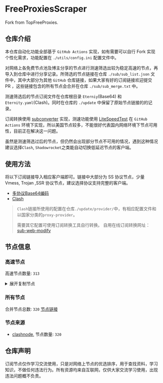 # FreeProxiesScraper

Fork from TopFreeProxies.

## 仓库介绍
本仓库自动化功能全部基于 `GitHub Actions` 实现，如有需要可以自行 Fork 实现个性化需求，功能配置在 `./utils/config.ini` 配置文件中。

对网络上各免费节点池及博主分享的节点进行测速筛选出较为稳定高速的节点，再导入到仓库中进行分享记录。所筛选的节点链接在仓库 `./sub/sub_list.json` 文件中，其中大部分为其他 `GitHub` 仓库链接，如果大家有好的订阅链接欢迎提交 PR ，这些链接包含的所有节点会合并在仓库 `./sub/sub_merge.txt` 中。

测速筛选后的节点订阅文件在仓库根目录 `Eterniy`(Base64) 和 `Eternity.yaml`(Clash)。同时在仓库的 `./update` 中保留了原始节点链接的的记录。

订阅转换使用 [subconverter](https://github.com/tindy2013/subconverter) 实现，测速功能使用 [LiteSpeedTest](https://github.com/xxf098/LiteSpeedTest) 在 `GitHub Actions` 环境下实现，所以美国节点较多，不能很好代表国内网络环境下节点可用性，目前正在解决这一问题。

虽然是测速筛选过后的节点，但仍然会出现部分节点不可用的情况，遇到这种情况建议选择`Clash`, `Shadowrocket`之类能自动切换低延迟节点的客户端。

## 使用方法
将以下订阅链接导入相应客户端即可。链接中大部分为 SS 协议节点，少量 Vmess, Trojan ,SSR 协议节点，建议选择协议支持完整的客户端。

- [多协议Base64编码](https://raw.githubusercontent.com/caijh/FreeProxiesScraper/master/Eternity)
- [Clash](https://raw.githubusercontent.com/caijh/FreeProxiesScraper/master/Eternity.yaml)

>`Clash`链接所使用的配置在仓库`./update/provider/`中，有相应配置文件和以国家分类的`proxy-provider`。
>
>需要其它配置可使用订阅转换工具自行转换。
>自用在线订阅转换网址：[sub-web-modify](https://sub.v1.mk/)

## 节点信息
### 高速节点
高速节点数量: `313`
<details>
  <summary>展开复制节点</summary>

    trojan://a79e089e-882e-3603-af3d-dacaa45ae7be@103.219.195.237:443?allowInsecure=1&sni=edge.steam-dns.top.comcast.net#04-0479-HK
    trojan://a79e089e-882e-3603-af3d-dacaa45ae7be@178.239.125.119:443?allowInsecure=1&sni=akamai.cdn.steampipe.steamcontent.com#04-0480-JP
    trojan://a79e089e-882e-3603-af3d-dacaa45ae7be@43.160.193.245:443?allowInsecure=1&sni=origin-a.akamaihd.net#04-0481-SG
    trojan://a79e089e-882e-3603-af3d-dacaa45ae7be@vd0ee3cg.cs53rvhb.aliyunglsb.com:443?allowInsecure=1&sni=edge.steam-dns.top.comcast.net#04-0482-SG
    trojan://ea39fa94f1ee00999337ea1fd3318e69@203.198.122.55:443?allowInsecure=1&sni=fastly.cdn.steampipe.steamcontent.com#04-0483-US
    trojan://19de81a2-e8f7-3780-ad08-d5b43962dc30@103.219.195.237:443?allowInsecure=1&sni=www.microsoft365.com#04-0484-HK
    trojan://19de81a2-e8f7-3780-ad08-d5b43962dc30@178.239.125.119:443?allowInsecure=1&sni=steampipe-kr.akamaized.net#04-0485-JP
    trojan://19de81a2-e8f7-3780-ad08-d5b43962dc30@43.160.193.245:443?allowInsecure=1&sni=steampipe.akamaized.net#04-0486-SG
    trojan://19de81a2-e8f7-3780-ad08-d5b43962dc30@vd0ee3cg.cs53rvhb.aliyunglsb.com:443?allowInsecure=1&sni=www.microsoft365.com#04-0487-SG
    trojan://19de81a2-e8f7-3780-ad08-d5b43962dc30@178.208.190.99:443?allowInsecure=1&sni=cloudsync-prod.s3.amazonaws.com#04-0488-US
    trojan://a3e18f02-00c4-3b94-8685-af72e7b74fa4@103.219.195.237:443?allowInsecure=1&sni=akamai.cdn.steampipe.steamcontent.com#04-0489-HK
    trojan://a3e18f02-00c4-3b94-8685-af72e7b74fa4@178.239.125.119:443?allowInsecure=1&sni=upos-hz-mirrorakam.akamaized.net#04-0490-JP
    trojan://a3e18f02-00c4-3b94-8685-af72e7b74fa4@43.160.193.245:443?allowInsecure=1&sni=edge.steam-dns.top.comcast.net#04-0491-SG
    trojan://a3e18f02-00c4-3b94-8685-af72e7b74fa4@vd0ee3cg.cs53rvhb.aliyunglsb.com:443?allowInsecure=1&sni=akamai.cdn.steampipe.steamcontent.com#04-0492-SG
    trojan://a3e18f02-00c4-3b94-8685-af72e7b74fa4@178.208.190.99:443?allowInsecure=1&sni=steampipe.akamaized.net#04-0493-US
    trojan://9b485a9f-f1ee-3031-a7a4-514a0599b524@103.219.195.237:443?allowInsecure=1&sni=steampipe-kr.akamaized.net#04-0494-HK
    trojan://9b485a9f-f1ee-3031-a7a4-514a0599b524@178.239.125.119:443?allowInsecure=1&sni=origin-a.akamaihd.net#04-0495-JP
    trojan://9b485a9f-f1ee-3031-a7a4-514a0599b524@43.160.193.245:443?allowInsecure=1&sni=www.microsoft365.com#04-0496-SG
    trojan://9b485a9f-f1ee-3031-a7a4-514a0599b524@vd0ee3cg.cs53rvhb.aliyunglsb.com:443?allowInsecure=1&sni=steampipe-kr.akamaized.net#04-0497-SG
    trojan://9b485a9f-f1ee-3031-a7a4-514a0599b524@178.208.190.99:443?allowInsecure=1&sni=fastly.cdn.steampipe.steamcontent.com#04-0498-US
    trojan://4fa628c6-6249-35a5-9bf4-9982eca30185@103.219.195.237:443?allowInsecure=1&sni=fastly.cdn.steampipe.steamcontent.com#04-0499-HK
    trojan://4fa628c6-6249-35a5-9bf4-9982eca30185@178.239.125.119:443?allowInsecure=1&sni=steampipe.akamaized.net#04-0500-JP
    trojan://4fa628c6-6249-35a5-9bf4-9982eca30185@43.160.193.245:443?allowInsecure=1&sni=steamcdn-a.akamaihd.net#04-0501-SG
    trojan://4fa628c6-6249-35a5-9bf4-9982eca30185@vd0ee3cg.cs53rvhb.aliyunglsb.com:443?allowInsecure=1&sni=fastly.cdn.steampipe.steamcontent.com#04-0502-SG
    trojan://4fa628c6-6249-35a5-9bf4-9982eca30185@178.208.190.99:443?allowInsecure=1&sni=upos-hz-mirrorakam.akamaized.net#04-0503-US
    trojan://da1bd14f-1afc-3a0d-9630-faa08a39f26d@103.219.195.237:443?allowInsecure=1&sni=origin-a.akamaihd.net#04-0504-HK
    trojan://da1bd14f-1afc-3a0d-9630-faa08a39f26d@178.239.125.119:443?allowInsecure=1&sni=edge.steam-dns.top.comcast.net#04-0505-JP
    trojan://da1bd14f-1afc-3a0d-9630-faa08a39f26d@43.160.193.245:443?allowInsecure=1&sni=steampipe-kr.akamaized.net#04-0506-SG
    trojan://da1bd14f-1afc-3a0d-9630-faa08a39f26d@vd0ee3cg.cs53rvhb.aliyunglsb.com:443?allowInsecure=1&sni=origin-a.akamaihd.net#04-0507-SG
    trojan://da1bd14f-1afc-3a0d-9630-faa08a39f26d@178.208.190.99:443?allowInsecure=1&sni=steamcdn-a.akamaihd.net#04-0508-US
    trojan://afec2398-003f-32b5-ac36-aa36cefe645b@103.219.195.237:443?allowInsecure=1&sni=fastly.cdn.steampipe.steamcontent.com#04-0509-HK
    trojan://afec2398-003f-32b5-ac36-aa36cefe645b@178.239.125.119:443?allowInsecure=1&sni=steamcdn-a.akamaihd.net#04-0510-JP
    trojan://afec2398-003f-32b5-ac36-aa36cefe645b@vd0ee3cg.cs53rvhb.aliyunglsb.com:443?allowInsecure=1&sni=fastly.cdn.steampipe.steamcontent.com#04-0511-SG
    trojan://afec2398-003f-32b5-ac36-aa36cefe645b@178.208.190.99:443?allowInsecure=1&sni=edge.steam-dns.top.comcast.net#04-0512-US
    trojan://b21ab207-e7df-3ba3-9614-df03b02a08d7@103.219.195.237:443?allowInsecure=1&sni=upos-hz-mirrorakam.akamaized.net#04-0513-HK
    trojan://b21ab207-e7df-3ba3-9614-df03b02a08d7@178.239.125.119:443?allowInsecure=1&sni=steampipe-partner.akamaized.net#04-0514-JP
    trojan://b21ab207-e7df-3ba3-9614-df03b02a08d7@vd0ee3cg.cs53rvhb.aliyunglsb.com:443?allowInsecure=1&sni=upos-hz-mirrorakam.akamaized.net#04-0515-SG
    trojan://b21ab207-e7df-3ba3-9614-df03b02a08d7@178.208.190.99:443?allowInsecure=1&sni=www.microsoft365.com#04-0516-US
    trojan://694d40c5-bdad-3a6e-a857-d25316a08307@103.219.195.237:443?allowInsecure=1&sni=steamcdn-a.akamaihd.net#04-0517-HK
    trojan://694d40c5-bdad-3a6e-a857-d25316a08307@178.239.125.119:443?allowInsecure=1&sni=fastly.cdn.steampipe.steamcontent.com#04-0518-JP
    trojan://694d40c5-bdad-3a6e-a857-d25316a08307@vd0ee3cg.cs53rvhb.aliyunglsb.com:443?allowInsecure=1&sni=steamcdn-a.akamaihd.net#04-0519-SG
    trojan://694d40c5-bdad-3a6e-a857-d25316a08307@178.208.190.99:443?allowInsecure=1&sni=akamai.cdn.steampipe.steamcontent.com#04-0520-US
    trojan://dda39440-611e-367a-8b5c-60b110881c48@103.219.195.237:443?allowInsecure=1&sni=steampipe-partner.akamaized.net#04-0521-HK
    trojan://dda39440-611e-367a-8b5c-60b110881c48@178.239.125.119:443?allowInsecure=1&sni=cloudsync-prod.s3.amazonaws.com#04-0522-JP
    trojan://dda39440-611e-367a-8b5c-60b110881c48@vd0ee3cg.cs53rvhb.aliyunglsb.com:443?allowInsecure=1&sni=steampipe-partner.akamaized.net#04-0523-SG
    trojan://dda39440-611e-367a-8b5c-60b110881c48@178.208.190.99:443?allowInsecure=1&sni=steampipe-kr.akamaized.net#04-0524-US
    trojan://04a70eb2-857b-3c61-9d36-a6284846dde9@103.219.195.237:443?allowInsecure=1&sni=upos-hz-mirrorakam.akamaized.net#04-0525-HK
    trojan://04a70eb2-857b-3c61-9d36-a6284846dde9@178.239.125.119:443?allowInsecure=1&sni=steampipe-partner.akamaized.net#04-0526-JP
    trojan://04a70eb2-857b-3c61-9d36-a6284846dde9@vd0ee3cg.cs53rvhb.aliyunglsb.com:443?allowInsecure=1&sni=upos-hz-mirrorakam.akamaized.net#04-0527-SG
    trojan://04a70eb2-857b-3c61-9d36-a6284846dde9@178.208.190.99:443?allowInsecure=1&sni=www.microsoft365.com#04-0528-US
    trojan://BxceQaOe@36.150.215.138:4451?allowInsecure=1#06-0012-CN
    trojan://9a079e36-f7c1-4966-9b58-42395e695039@n002.xunxunmimisbs.sbs:49100?allowInsecure=1&sni=db01.xxxxyyyysbs.sbs#06-0029-CN
    trojan://9e2ec57a-1de1-43c9-8aae-e8dd522e3f6f@n002.xunxunmimisbs.sbs:28100?allowInsecure=1&sni=db01.xxxxyyyysbs.sbs#06-0030-CN
    trojan://5fe1aad9-54c1-4ab5-a1ac-e873083f1833@n001.xunxunmimisbs.sbs:28100?allowInsecure=1&sni=db01.xxxxyyyysbs.sbs#06-0031-CN
    ss://Y2hhY2hhMjAtaWV0Zi1wb2x5MTMwNTpiNTNlNDE0NS00NDA0LTRkM2EtYTJkMC02NDFiYWFiYmI1MTI@slur.izenny.com:57577#06-0034-CN
    ss://Y2hhY2hhMjAtaWV0Zi1wb2x5MTMwNTpjYTdhN2YzZC1kYjBjLTRkNjYtYTRhMC05MjNhZmE1ZWVmZmM@02.xunyunnode.sbs:57990#06-0035-CN
    vmess://eyJ2IjoiMiIsInBzIjoiMDYtMDAzNy1DTiIsImFkZCI6InhkZC5kYXNodWFpLmN5b3UiLCJwb3J0IjoiNDUwNjUiLCJ0eXBlIjoibm9uZSIsImlkIjoiY2Q4NTBiNTYtN2JiNi00NTYzLWE3N2ItNDhjNjRhYjQxZjU0IiwiYWlkIjoiMCIsIm5ldCI6IndzIiwicGF0aCI6Ii8iLCJob3N0IjoieGRkLmRhc2h1YWkuY3lvdSIsInRscyI6IiJ9
    ss://Y2hhY2hhMjAtaWV0Zi1wb2x5MTMwNTpmOTU3ZWU5OC04MWQ4LTQ5ZTEtYTk0MS1iYjAzNjlkYWUyNGU@xc.xunyunnode.sbs:19707#06-0038-CN
    vmess://eyJ2IjoiMiIsInBzIjoiMDYtMDAzOS1DTiIsImFkZCI6ImhhYS5kYXNodWFpLmN5b3UiLCJwb3J0IjoiNDUwNjQiLCJ0eXBlIjoibm9uZSIsImlkIjoiNTMzM2VkMTItMThjYy00YzgwLTg3NjEtYmI5YzRhNTViN2JhIiwiYWlkIjoiMCIsIm5ldCI6IndzIiwicGF0aCI6Ii8iLCJob3N0IjoiaGFhLmRhc2h1YWkuY3lvdSIsInRscyI6IiJ9
    trojan://4f9f21c6-9813-49c2-839d-450195bb3799@n001.xunxunmimisbs.sbs:49130?allowInsecure=1&sni=tw01.xxxxyyyysbs.sbs#06-0041-CN
    vmess://eyJ2IjoiMiIsInBzIjoiMDYtMDA0Mi1DTiIsImFkZCI6InhkZC5kYXNodWFpLmN5b3UiLCJwb3J0IjoiNDUwNzciLCJ0eXBlIjoibm9uZSIsImlkIjoiNDY3NGQ5NjEtNjhlMy00MzhiLWE3ODMtMDgzMDQyMTI1MWI2IiwiYWlkIjoiMCIsIm5ldCI6IndzIiwicGF0aCI6Ii8iLCJob3N0IjoieGRkLmRhc2h1YWkuY3lvdSIsInRscyI6IiJ9
    vmess://eyJ2IjoiMiIsInBzIjoiMDYtMDA0My1DTiIsImFkZCI6InhkZC5kYXNodWFpLmN5b3UiLCJwb3J0IjoiNDUwNzciLCJ0eXBlIjoibm9uZSIsImlkIjoiYTBiMjZiZDUtMTJlYi00NTRkLTlkY2EtNWU1OGRjMDM4M2VkIiwiYWlkIjoiMCIsIm5ldCI6IndzIiwicGF0aCI6Ii8iLCJob3N0IjoieGRkLmRhc2h1YWkuY3lvdSIsInRscyI6IiJ9
    trojan://3e30632a-d80d-4a26-ac45-6251ff4b2e0d@n001.xunxunmimisbs.sbs:19030?allowInsecure=1&sni=tw01.xxxxyyyysbs.sbs#06-0044-CN
    trojan://6abac35b-5d9e-4730-a5b9-079ce5ec6d12@n001.xunxunmimisbs.sbs:49130?allowInsecure=1&sni=tw01.xxxxyyyysbs.sbs#06-0045-CN
    vmess://eyJ2IjoiMiIsInBzIjoiMDYtMDA0Ni1DTiIsImFkZCI6ImhhYS5kYXNodWFpLmN5b3UiLCJwb3J0IjoiNDUwNzgiLCJ0eXBlIjoibm9uZSIsImlkIjoiZmM0Y2JkODItNjZjOC00NGVlLThiNDYtNWZiZDgxMzI1NTJlIiwiYWlkIjoiMCIsIm5ldCI6IndzIiwicGF0aCI6Ii8iLCJob3N0IjoiaGFhLmRhc2h1YWkuY3lvdSIsInRscyI6IiJ9
    trojan://9a079e36-f7c1-4966-9b58-42395e695039@n002.xunxunmimisbs.sbs:49130?allowInsecure=1&sni=tw01.xxxxyyyysbs.sbs#06-0047-CN
    trojan://3e30632a-d80d-4a26-ac45-6251ff4b2e0d@n002.xunxunmimisbs.sbs:19030?allowInsecure=1&sni=tw01.xxxxyyyysbs.sbs#06-0048-CN
    trojan://4f9f21c6-9813-49c2-839d-450195bb3799@n002.xunxunmimisbs.sbs:46100?allowInsecure=1&sni=de01.xxxxyyyysbs.sbs#06-0051-CN
    trojan://9a079e36-f7c1-4966-9b58-42395e695039@n002.xunxunmimisbs.sbs:46100?allowInsecure=1&sni=de01.xxxxyyyysbs.sbs#06-0052-CN
    trojan://9e2ec57a-1de1-43c9-8aae-e8dd522e3f6f@n002.xunxunmimisbs.sbs:25100?allowInsecure=1&sni=de01.xxxxyyyysbs.sbs#06-0053-CN
    trojan://9e2ec57a-1de1-43c9-8aae-e8dd522e3f6f@n002.xunxunmimisbs.sbs:26100?allowInsecure=1&sni=fr01.xxxxyyyysbs.sbs#06-0056-CN
    vmess://eyJ2IjoiMiIsInBzIjoiMDYtMDA1Ny1DTiIsImFkZCI6InhkZC5kYXNodWFpLmN5b3UiLCJwb3J0IjoiNDUwNzEiLCJ0eXBlIjoibm9uZSIsImlkIjoiNTMzM2VkMTItMThjYy00YzgwLTg3NjEtYmI5YzRhNTViN2JhIiwiYWlkIjoiMCIsIm5ldCI6IndzIiwicGF0aCI6Ii8iLCJob3N0IjoieGRkLmRhc2h1YWkuY3lvdSIsInRscyI6IiJ9
    trojan://9a079e36-f7c1-4966-9b58-42395e695039@n001.xunxunmimisbs.sbs:48100?allowInsecure=1&sni=fr01.xxxxyyyysbs.sbs#06-0058-CN
    trojan://87b974c2-0467-49bf-99e6-612cc9bb909a@n002.xunxunmimisbs.sbs:19000?allowInsecure=1&sni=in01.xxxxyyyysbs.sbs#06-0059-CN
    vmess://eyJ2IjoiMiIsInBzIjoiMDYtMDA2MC1DTiIsImFkZCI6ImhhYS5kYXNodWFpLmN5b3UiLCJwb3J0IjoiNDUwNzIiLCJ0eXBlIjoibm9uZSIsImlkIjoiNTMzM2VkMTItMThjYy00YzgwLTg3NjEtYmI5YzRhNTViN2JhIiwiYWlkIjoiMCIsIm5ldCI6IndzIiwicGF0aCI6Ii8iLCJob3N0IjoiaGFhLmRhc2h1YWkuY3lvdSIsInRscyI6IiJ9
    ss://Y2hhY2hhMjAtaWV0Zi1wb2x5MTMwNTpmOTU3ZWU5OC04MWQ4LTQ5ZTEtYTk0MS1iYjAzNjlkYWUyNGU@wa.xunyunnode.sbs:25174#06-0061-CN
    ss://Y2hhY2hhMjAtaWV0Zi1wb2x5MTMwNTo1Y2YxN2FlMS0xMDdlLTRmMTUtYjdlZi05YzJlNWI0NzJlODY@wa.xunyunnode.sbs:25174#06-0062-CN
    trojan://5fe1aad9-54c1-4ab5-a1ac-e873083f1833@n001.xunxunmimisbs.sbs:23100?allowInsecure=1&sni=uk01.xxxxyyyysbs.sbs#06-0063-CN
    ss://Y2hhY2hhMjAtaWV0Zi1wb2x5MTMwNTo1MDlmZjk2Mi1mMWQxLTQ4ZGYtYTg2OC0xYzg1NWIzMzcwYzU@wa.xunyunnode.sbs:25174#06-0064-CN
    trojan://d88a578e-38d2-495a-9199-8e9769ceeea9@n002.xunxunmimisbs.sbs:23100?allowInsecure=1&sni=uk01.xxxxyyyysbs.sbs#06-0065-CN
    ss://Y2hhY2hhMjAtaWV0Zi1wb2x5MTMwNTo1Y2YxN2FlMS0xMDdlLTRmMTUtYjdlZi05YzJlNWI0NzJlODY@xc.xunyunnode.sbs:43421#06-0066-CN
    trojan://9a079e36-f7c1-4966-9b58-42395e695039@n002.xunxunmimisbs.sbs:44100?allowInsecure=1&sni=uk01.xxxxyyyysbs.sbs#06-0067-CN
    ss://Y2hhY2hhMjAtaWV0Zi1wb2x5MTMwNTo1MDlmZjk2Mi1mMWQxLTQ4ZGYtYTg2OC0xYzg1NWIzMzcwYzU@01.xunyunnode.sbs:17587#06-0068-CN
    ss://Y2hhY2hhMjAtaWV0Zi1wb2x5MTMwNTo5YzI5ZjJlZS1iOWMwLTRiNmMtOGJjMC1mMzg2MGJkNDg3ZjU@01.xunyunnode.sbs:17587#06-0069-CN
    ss://Y2hhY2hhMjAtaWV0Zi1wb2x5MTMwNTpjYTdhN2YzZC1kYjBjLTRkNjYtYTRhMC05MjNhZmE1ZWVmZmM@02.xunyunnode.sbs:45473#06-0070-CN
    ss://Y2hhY2hhMjAtaWV0Zi1wb2x5MTMwNTo5MmUzMzk4Yy00ZjVkLTRlMjEtODQwMC03NjJkNTY1NTRkNDc@wa.xunyunnode.sbs:35301#06-0071-CN
    ss://Y2hhY2hhMjAtaWV0Zi1wb2x5MTMwNTo1Y2YxN2FlMS0xMDdlLTRmMTUtYjdlZi05YzJlNWI0NzJlODY@xc.xunyunnode.sbs:26200#06-0072-CN
    ss://Y2hhY2hhMjAtaWV0Zi1wb2x5MTMwNTo5YzI5ZjJlZS1iOWMwLTRiNmMtOGJjMC1mMzg2MGJkNDg3ZjU@xc.xunyunnode.sbs:26200#06-0073-CN
    ss://Y2hhY2hhMjAtaWV0Zi1wb2x5MTMwNTpjYTdhN2YzZC1kYjBjLTRkNjYtYTRhMC05MjNhZmE1ZWVmZmM@wa.xunyunnode.sbs:35301#06-0074-CN
    ss://Y2hhY2hhMjAtaWV0Zi1wb2x5MTMwNTo5YzI5ZjJlZS1iOWMwLTRiNmMtOGJjMC1mMzg2MGJkNDg3ZjU@01.xunyunnode.sbs:13058#06-0075-CN
    trojan://6abac35b-5d9e-4730-a5b9-079ce5ec6d12@n001.xunxunmimisbs.sbs:21100?allowInsecure=1&sni=hk01.xxxxyyyysbs.sbs#06-0077-CN
    ss://Y2hhY2hhMjAtaWV0Zi1wb2x5MTMwNTpiNTNlNDE0NS00NDA0LTRkM2EtYTJkMC02NDFiYWFiYmI1MTI@slur.izenny.com:55407#06-0078-CN
    trojan://5fe1aad9-54c1-4ab5-a1ac-e873083f1833@n002.xunxunmimisbs.sbs:21200?allowInsecure=1&sni=hk01.xxxxyyyysbs.sbs#06-0079-CN
    trojan://5adb46e4-913b-47a4-b918-d86925675ed5@cdnfire.xiaomispeed.com:21104?allowInsecure=1&sni=cdnfire.xiaomispeed.com#06-0080-TW
    trojan://5adb46e4-913b-47a4-b918-d86925675ed5@cdnfire.xiaomispeed.com:21101?allowInsecure=1&sni=cdnfire.xiaomispeed.com#06-0081-TW
    trojan://5adb46e4-913b-47a4-b918-d86925675ed5@cdnfire.xiaomispeed.com:21103?allowInsecure=1&sni=cdnfire.xiaomispeed.com#06-0082-TW
    trojan://9a079e36-f7c1-4966-9b58-42395e695039@n001.xunxunmimisbs.sbs:21101?allowInsecure=1&sni=hk02.xxxxyyyysbs.sbs#06-0085-CN
    trojan://5fe1aad9-54c1-4ab5-a1ac-e873083f1833@n001.xunxunmimisbs.sbs:21201?allowInsecure=1&sni=hk02.xxxxyyyysbs.sbs#06-0087-CN
    ss://Y2hhY2hhMjAtaWV0Zi1wb2x5MTMwNTozZWY4M2ViYy0zN2UzLTRmMDQtYjJjNy04NDdkZjVmMmRiYzY@slur.izenny.com:30348#06-0089-CN
    trojan://9e2ec57a-1de1-43c9-8aae-e8dd522e3f6f@n001.xunxunmimisbs.sbs:27100?allowInsecure=1&sni=in01.xxxxyyyysbs.sbs#06-0090-CN
    vmess://eyJ2IjoiMiIsInBzIjoiMDYtMDA5MS1DTiIsImFkZCI6InY1LmhlZHVpYW4ubGluayIsInBvcnQiOiIzMDgwNSIsInR5cGUiOiJub25lIiwiaWQiOiJjYmIzZjg3Ny1kMWZiLTM0NGMtODdhOS1kMTUzYmZmZDU0ODQiLCJhaWQiOiIyIiwibmV0Ijoid3MiLCJwYXRoIjoiL29vb28iLCJob3N0IjoidjUuaGVkdWlhbi5saW5rIiwidGxzIjoiIn0=
    ss://Y2hhY2hhMjAtaWV0Zi1wb2x5MTMwNTo5MmUzMzk4Yy00ZjVkLTRlMjEtODQwMC03NjJkNTY1NTRkNDc@01.xunyunnode.sbs:38763#06-0092-CN
    trojan://3e30632a-d80d-4a26-ac45-6251ff4b2e0d@n001.xunxunmimisbs.sbs:41001?allowInsecure=1&sni=jp02.xxxxyyyysbs.sbs#06-0093-CN
    ss://Y2hhY2hhMjAtaWV0Zi1wb2x5MTMwNTo1MDlmZjk2Mi1mMWQxLTQ4ZGYtYTg2OC0xYzg1NWIzMzcwYzU@wa.xunyunnode.sbs:25856#06-0094-CN
    trojan://3e30632a-d80d-4a26-ac45-6251ff4b2e0d@n002.xunxunmimisbs.sbs:41001?allowInsecure=1&sni=jp02.xxxxyyyysbs.sbs#06-0095-CN
    vmess://eyJ2IjoiMiIsInBzIjoiMDYtMDA5Ni1DTiIsImFkZCI6InhkZC5kYXNodWFpLmN5b3UiLCJwb3J0IjoiNDUwNTciLCJ0eXBlIjoibm9uZSIsImlkIjoiNDY3NGQ5NjEtNjhlMy00MzhiLWE3ODMtMDgzMDQyMTI1MWI2IiwiYWlkIjoiMCIsIm5ldCI6IndzIiwicGF0aCI6Ii8iLCJob3N0IjoieGRkLmRhc2h1YWkuY3lvdSIsInRscyI6IiJ9
    trojan://fc67295f-617e-4271-a3b3-a2842f814489@n002.xunxunmimisbs.sbs:42100?allowInsecure=1&sni=jp01.xxxxyyyysbs.sbs#06-0097-CN
    ss://Y2hhY2hhMjAtaWV0Zi1wb2x5MTMwNTpjYTdhN2YzZC1kYjBjLTRkNjYtYTRhMC05MjNhZmE1ZWVmZmM@wa.xunyunnode.sbs:25856#06-0099-CN
    trojan://6abac35b-5d9e-4730-a5b9-079ce5ec6d12@n002.xunxunmimisbs.sbs:42100?allowInsecure=1&sni=jp01.xxxxyyyysbs.sbs#06-0100-CN
    trojan://9a079e36-f7c1-4966-9b58-42395e695039@n001.xunxunmimisbs.sbs:42101?allowInsecure=1&sni=jp02.xxxxyyyysbs.sbs#06-0101-CN
    trojan://d88a578e-38d2-495a-9199-8e9769ceeea9@n002.xunxunmimisbs.sbs:41300?allowInsecure=1&sni=jp01.xxxxyyyysbs.sbs#06-0102-CN
    trojan://6abac35b-5d9e-4730-a5b9-079ce5ec6d12@n001.xunxunmimisbs.sbs:42100?allowInsecure=1&sni=jp01.xxxxyyyysbs.sbs#06-0103-CN
    vmess://eyJ2IjoiMiIsInBzIjoiMDYtMDEwNS1DTiIsImFkZCI6InhkZC5kYXNodWFpLmN5b3UiLCJwb3J0IjoiNDUwNTciLCJ0eXBlIjoibm9uZSIsImlkIjoiNTMzM2VkMTItMThjYy00YzgwLTg3NjEtYmI5YzRhNTViN2JhIiwiYWlkIjoiMCIsIm5ldCI6IndzIiwicGF0aCI6Ii8iLCJob3N0IjoieGRkLmRhc2h1YWkuY3lvdSIsInRscyI6IiJ9
    ss://Y2hhY2hhMjAtaWV0Zi1wb2x5MTMwNTo1MDlmZjk2Mi1mMWQxLTQ4ZGYtYTg2OC0xYzg1NWIzMzcwYzU@xc.xunyunnode.sbs:26329#06-0106-CN
    trojan://4f9f21c6-9813-49c2-839d-450195bb3799@n002.xunxunmimisbs.sbs:42100?allowInsecure=1&sni=jp01.xxxxyyyysbs.sbs#06-0107-CN
    trojan://6abac35b-5d9e-4730-a5b9-079ce5ec6d12@n001.xunxunmimisbs.sbs:43100?allowInsecure=1&sni=kr01.xxxxyyyysbs.sbs#06-0108-CN
    ss://YWVzLTI1Ni1jZmI6cXdlclJFV1ElMjU0MCUyNTQw@p141.panda001.net:4652#06-0111-KR
    trojan://87b974c2-0467-49bf-99e6-612cc9bb909a@n001.xunxunmimisbs.sbs:14000?allowInsecure=1&sni=kr01.xxxxyyyysbs.sbs#06-0112-CN
    trojan://3e30632a-d80d-4a26-ac45-6251ff4b2e0d@n001.xunxunmimisbs.sbs:14000?allowInsecure=1&sni=kr01.xxxxyyyysbs.sbs#06-0113-CN
    vmess://eyJ2IjoiMiIsInBzIjoiMDYtMDExNS1DTiIsImFkZCI6InhkZC5kYXNodWFpLmN5b3UiLCJwb3J0IjoiNDUwNzUiLCJ0eXBlIjoibm9uZSIsImlkIjoiZmM0Y2JkODItNjZjOC00NGVlLThiNDYtNWZiZDgxMzI1NTJlIiwiYWlkIjoiMCIsIm5ldCI6IndzIiwicGF0aCI6Ii8iLCJob3N0IjoieGRkLmRhc2h1YWkuY3lvdSIsInRscyI6IiJ9
    trojan://9e2ec57a-1de1-43c9-8aae-e8dd522e3f6f@n001.xunxunmimisbs.sbs:22100?allowInsecure=1&sni=kr01.xxxxyyyysbs.sbs#06-0116-CN
    trojan://5fe1aad9-54c1-4ab5-a1ac-e873083f1833@n002.xunxunmimisbs.sbs:22100?allowInsecure=1&sni=kr01.xxxxyyyysbs.sbs#06-0120-CN
    ss://Y2hhY2hhMjAtaWV0Zi1wb2x5MTMwNTpBUmd2R1p5d0ElMjUyQmdhY2dHVjI2QnZtdTA1JTI1MkJ3Wm1SVy9qJTI1MkJBZFUlMjUyQlo4QnQ0NCUyNTNE@188.214.157.30:990#06-0121-MA
    ss://YWVzLTI1Ni1jZmI6ZjhmN2FDemNQS2JzRjhwMw@185.153.197.5:989#06-0122-MD
    vmess://eyJ2IjoiMiIsInBzIjoiMDYtMDEyMy1DTiIsImFkZCI6InYzMC5oZWR1aWFuLmxpbmsiLCJwb3J0IjoiMzA4MzAiLCJ0eXBlIjoibm9uZSIsImlkIjoiY2JiM2Y4NzctZDFmYi0zNDRjLTg3YTktZDE1M2JmZmQ1NDg0IiwiYWlkIjoiMiIsIm5ldCI6IndzIiwicGF0aCI6Ii9vb29vIiwiaG9zdCI6InYzMC5oZWR1aWFuLmxpbmsiLCJ0bHMiOiIifQ==
    trojan://cdd06fab-b949-4587-99a9-7a676c207509@n001.xunxunmimisbs.sbs:31000?allowInsecure=1&sni=sg01.xxxxyyyysbs.sbs#06-0126-CN
    ss://Y2hhY2hhMjAtaWV0Zi1wb2x5MTMwNTpjYTdhN2YzZC1kYjBjLTRkNjYtYTRhMC05MjNhZmE1ZWVmZmM@xc.xunyunnode.sbs:18416#06-0127-CN
    ss://Y2hhY2hhMjAtaWV0Zi1wb2x5MTMwNTo5MmUzMzk4Yy00ZjVkLTRlMjEtODQwMC03NjJkNTY1NTRkNDc@02.xunyunnode.sbs:10463#06-0128-CN
    ss://Y2hhY2hhMjAtaWV0Zi1wb2x5MTMwNTo5MmUzMzk4Yy00ZjVkLTRlMjEtODQwMC03NjJkNTY1NTRkNDc@xc.xunyunnode.sbs:18416#06-0129-CN
    trojan://1b26d982-fd68-44f4-bf6d-22fe17a9249a@sg007.421421.xyz:20230?allowInsecure=1&sni=www.alibaba.com&ws=1&wspath=None#06-0130-SG
    trojan://6abac35b-5d9e-4730-a5b9-079ce5ec6d12@n001.xunxunmimisbs.sbs:31100?allowInsecure=1&sni=sg01.xxxxyyyysbs.sbs#06-0131-CN
    trojan://d88a578e-38d2-495a-9199-8e9769ceeea9@n002.xunxunmimisbs.sbs:31201?allowInsecure=1&sni=sg02.xxxxyyyysbs.sbs#06-0133-CN
    trojan://9e2ec57a-1de1-43c9-8aae-e8dd522e3f6f@n002.xunxunmimisbs.sbs:31200?allowInsecure=1&sni=sg01.xxxxyyyysbs.sbs#06-0134-CN
    trojan://9e2ec57a-1de1-43c9-8aae-e8dd522e3f6f@n002.xunxunmimisbs.sbs:31201?allowInsecure=1&sni=sg02.xxxxyyyysbs.sbs#06-0135-CN
    trojan://BxceQaOe@36.156.102.115:2088?allowInsecure=1#06-0136-CN
    vmess://eyJ2IjoiMiIsInBzIjoiMDYtMDEzNy1DTiIsImFkZCI6ImhhYS5kYXNodWFpLmN5b3UiLCJwb3J0IjoiNDUwNTQiLCJ0eXBlIjoibm9uZSIsImlkIjoiZmM0Y2JkODItNjZjOC00NGVlLThiNDYtNWZiZDgxMzI1NTJlIiwiYWlkIjoiMCIsIm5ldCI6IndzIiwicGF0aCI6Ii8iLCJob3N0IjoiaGFhLmRhc2h1YWkuY3lvdSIsInRscyI6IiJ9
    ss://Y2hhY2hhMjAtaWV0Zi1wb2x5MTMwNTpmOTU3ZWU5OC04MWQ4LTQ5ZTEtYTk0MS1iYjAzNjlkYWUyNGU@02.xunyunnode.sbs:10463#06-0138-CN
    ss://Y2hhY2hhMjAtaWV0Zi1wb2x5MTMwNTo1MDlmZjk2Mi1mMWQxLTQ4ZGYtYTg2OC0xYzg1NWIzMzcwYzU@xc.xunyunnode.sbs:18416#06-0139-CN
    trojan://4f9f21c6-9813-49c2-839d-450195bb3799@n001.xunxunmimisbs.sbs:49120?allowInsecure=1&sni=tai01.xxxxyyyysbs.sbs#06-0140-CN
    trojan://4f9f21c6-9813-49c2-839d-450195bb3799@n002.xunxunmimisbs.sbs:49120?allowInsecure=1&sni=tai01.xxxxyyyysbs.sbs#06-0141-CN
    trojan://9e2ec57a-1de1-43c9-8aae-e8dd522e3f6f@n002.xunxunmimisbs.sbs:28300?allowInsecure=1&sni=tai01.xxxxyyyysbs.sbs#06-0142-CN
    trojan://d88a578e-38d2-495a-9199-8e9769ceeea9@n001.xunxunmimisbs.sbs:28300?allowInsecure=1&sni=tai01.xxxxyyyysbs.sbs#06-0143-CN
    trojan://0fa005cb-d8f1-4014-97ef-49712e09af10@cdnfire.xiaomispeed.com:25502?allowInsecure=1&sni=cdnfire.xiaomispeed.com#06-0150-TW
    trojan://5adb46e4-913b-47a4-b918-d86925675ed5@cdnfire.xiaomispeed.com:25501?allowInsecure=1&sni=cdnfire.xiaomispeed.com#06-0156-TW
    trojan://d88a578e-38d2-495a-9199-8e9769ceeea9@n002.xunxunmimisbs.sbs:24100?allowInsecure=1&sni=us01.xxxxyyyysbs.sbs#06-0158-CN
    trojan://9a079e36-f7c1-4966-9b58-42395e695039@n002.xunxunmimisbs.sbs:49110?allowInsecure=1&sni=vn01.xxxxyyyysbs.sbs#06-0162-CN
    ss://Y2hhY2hhMjAtaWV0Zi1wb2x5MTMwNTpjYTdhN2YzZC1kYjBjLTRkNjYtYTRhMC05MjNhZmE1ZWVmZmM@01.xunyunnode.sbs:10326#06-0163-CN
    trojan://87b974c2-0467-49bf-99e6-612cc9bb909a@n001.xunxunmimisbs.sbs:19010?allowInsecure=1&sni=vn01.xxxxyyyysbs.sbs#06-0164-CN
    trojan://fc67295f-617e-4271-a3b3-a2842f814489@n002.xunxunmimisbs.sbs:49110?allowInsecure=1&sni=vn01.xxxxyyyysbs.sbs#06-0165-CN
    trojan://cdd06fab-b949-4587-99a9-7a676c207509@n002.xunxunmimisbs.sbs:19010?allowInsecure=1&sni=vn01.xxxxyyyysbs.sbs#06-0166-CN
    trojan://87b974c2-0467-49bf-99e6-612cc9bb909a@n002.xunxunmimisbs.sbs:19010?allowInsecure=1&sni=vn01.xxxxyyyysbs.sbs#06-0167-CN
    trojan://d88a578e-38d2-495a-9199-8e9769ceeea9@n001.xunxunmimisbs.sbs:28200?allowInsecure=1&sni=vn01.xxxxyyyysbs.sbs#06-0168-CN
    ss://Y2hhY2hhMjAtaWV0Zi1wb2x5MTMwNTo5MmUzMzk4Yy00ZjVkLTRlMjEtODQwMC03NjJkNTY1NTRkNDc@01.xunyunnode.sbs:10326#06-0169-CN
    ss://Y2hhY2hhMjAtaWV0Zi1wb2x5MTMwNTo1MDlmZjk2Mi1mMWQxLTQ4ZGYtYTg2OC0xYzg1NWIzMzcwYzU@02.xunyunnode.sbs:38227#06-0170-CN
    vmess://eyJ2IjoiMiIsInBzIjoiMDctMDE3Mi1ISyIsImFkZCI6IjIxMi4xOTIuMTUuMTc2IiwicG9ydCI6IjI1MTY5IiwidHlwZSI6Im5vbmUiLCJpZCI6IjNlZTZlMjY5LWQ1ZjktNDM5NS05NWFjLTZmYmUzNGU4NjkxYyIsImFpZCI6IjAiLCJuZXQiOiJ3cyIsInBhdGgiOiIvIiwiaG9zdCI6IiIsInRscyI6IiJ9
    vmess://eyJ2IjoiMiIsInBzIjoiMDctMDE3NC1DTiIsImFkZCI6IjEzOS4xMjkuMjAuNiIsInBvcnQiOiI1MDAwMiIsInR5cGUiOiJub25lIiwiaWQiOiI0MTgwNDhhZi1hMjkzLTRiOTktOWIwYy05OGNhMzU4MGRkMjQiLCJhaWQiOiIwIiwibmV0IjoidGNwIiwicGF0aCI6Ii8iLCJob3N0IjoiIiwidGxzIjoiIn0=
    trojan://BxceQaOe@36.156.102.115:44095?allowInsecure=1#07-0175-CN
    ss://YWVzLTEyOC1nY206NTdiYzBjMDQtODE4NC00OGY1LTkwNmItODk3ZDA5NWVkNDQ1@liubu9.singdns.com:17459#07-0177-HK
    ss://Y2hhY2hhMjAtaWV0Zjphc2QxMjM0NTY@154.197.26.237:8388#07-0179-HK
    trojan://BxceQaOe@36.156.102.115:26876?allowInsecure=1#07-0180-CN
    vmess://eyJ2IjoiMiIsInBzIjoiMDctMDE4MS1DTiIsImFkZCI6InY0LmhlZHVpYW4ubGluayIsInBvcnQiOiIzMDgwNCIsInR5cGUiOiJub25lIiwiaWQiOiJjYmIzZjg3Ny1kMWZiLTM0NGMtODdhOS1kMTUzYmZmZDU0ODQiLCJhaWQiOiIyIiwibmV0Ijoid3MiLCJwYXRoIjoiL29vb28iLCJob3N0IjoidjQuaGVkdWlhbi5saW5rIiwidGxzIjoiIn0=
    ss://YWVzLTI1Ni1jZmI6ZjhmN2FDemNQS2JzRjhwMw@46.183.184.60:989#07-0182-HR
    ss://Y2hhY2hhMjAtaWV0Zi1wb2x5MTMwNTpOWm9ielU3V3h1MjRrRGNiT2VIQkVZ@143.244.137.253:2494#07-0183-IN
    vmess://eyJ2IjoiMiIsInBzIjoiMDctMDE4NC1DTiIsImFkZCI6InY4LmhlZHVpYW4ubGluayIsInBvcnQiOiIzMDgwOCIsInR5cGUiOiJub25lIiwiaWQiOiJjYmIzZjg3Ny1kMWZiLTM0NGMtODdhOS1kMTUzYmZmZDU0ODQiLCJhaWQiOiIyIiwibmV0Ijoid3MiLCJwYXRoIjoiL29vb28iLCJob3N0IjoidjguaGVkdWlhbi5saW5rIiwidGxzIjoiIn0=
    vmess://eyJ2IjoiMiIsInBzIjoiMDctMDE4NS1DTiIsImFkZCI6InYzMy5oZWR1aWFuLmxpbmsiLCJwb3J0IjoiMzA4MzMiLCJ0eXBlIjoibm9uZSIsImlkIjoiY2JiM2Y4NzctZDFmYi0zNDRjLTg3YTktZDE1M2JmZmQ1NDg0IiwiYWlkIjoiMiIsIm5ldCI6IndzIiwicGF0aCI6Ii9vb29vIiwiaG9zdCI6InYzMy5oZWR1aWFuLmxpbmsiLCJ0bHMiOiIifQ==
    vmess://eyJ2IjoiMiIsInBzIjoiMDctMDE4OC1DTiIsImFkZCI6InYzNi5oZWR1aWFuLmxpbmsiLCJwb3J0IjoiMzA4MzYiLCJ0eXBlIjoibm9uZSIsImlkIjoiY2JiM2Y4NzctZDFmYi0zNDRjLTg3YTktZDE1M2JmZmQ1NDg0IiwiYWlkIjoiMiIsIm5ldCI6IndzIiwicGF0aCI6Ii9vb29vIiwiaG9zdCI6InYzNi5oZWR1aWFuLmxpbmsiLCJ0bHMiOiIifQ==
    trojan://BxceQaOe@36.151.251.18:2145?allowInsecure=1#07-0189-CN
    vmess://eyJ2IjoiMiIsInBzIjoiMDctMDE5Mi1DTiIsImFkZCI6IjExMi4xMzIuMjE1LjM0IiwicG9ydCI6IjUwMDA3IiwidHlwZSI6Im5vbmUiLCJpZCI6IjQxODA0OGFmLWEyOTMtNGI5OS05YjBjLTk4Y2EzNTgwZGQyNCIsImFpZCI6IjAiLCJuZXQiOiJ0Y3AiLCJwYXRoIjoiLyIsImhvc3QiOiIiLCJ0bHMiOiIifQ==
    vmess://eyJ2IjoiMiIsInBzIjoiMDctMDE5My1DTiIsImFkZCI6InYyNC5oZWR1aWFuLmxpbmsiLCJwb3J0IjoiMzA4MjQiLCJ0eXBlIjoibm9uZSIsImlkIjoiY2JiM2Y4NzctZDFmYi0zNDRjLTg3YTktZDE1M2JmZmQ1NDg0IiwiYWlkIjoiMiIsIm5ldCI6IndzIiwicGF0aCI6Ii9vb29vIiwiaG9zdCI6InYyNC5oZWR1aWFuLmxpbmsiLCJ0bHMiOiIifQ==
    vmess://eyJ2IjoiMiIsInBzIjoiMDctMDE5NC1DTiIsImFkZCI6InY5LmhlZHVpYW4ubGluayIsInBvcnQiOiIzMDgwOSIsInR5cGUiOiJub25lIiwiaWQiOiJjYmIzZjg3Ny1kMWZiLTM0NGMtODdhOS1kMTUzYmZmZDU0ODQiLCJhaWQiOiIyIiwibmV0Ijoid3MiLCJwYXRoIjoiL29vb28iLCJob3N0IjoidjkuaGVkdWlhbi5saW5rIiwidGxzIjoiIn0=
    ss://YWVzLTI1Ni1jZmI6ZjhmN2FDemNQS2JzRjhwMw@91.132.94.200:989#07-0197-SI
    trojan://3c77ad6b-9c9c-4aff-beff-0a16e2cdea15@36.141.40.42:13007?allowInsecure=1&sni=cloudflare.node-ssl.cdn-alibaba.com#07-0199-CN
    trojan://BxceQaOe@36.151.251.18:811?allowInsecure=1#07-0200-CN
    vmess://eyJ2IjoiMiIsInBzIjoiMDctMDIwMS1DTiIsImFkZCI6InYzOS5oZWR1aWFuLmxpbmsiLCJwb3J0IjoiMzA4MzkiLCJ0eXBlIjoibm9uZSIsImlkIjoiY2JiM2Y4NzctZDFmYi0zNDRjLTg3YTktZDE1M2JmZmQ1NDg0IiwiYWlkIjoiMiIsIm5ldCI6IndzIiwicGF0aCI6Ii9vb29vIiwiaG9zdCI6InYzOS5oZWR1aWFuLmxpbmsiLCJ0bHMiOiIifQ==
    ss://YWVzLTI1Ni1jZmI6cXdlclJFV1ElMjU0MCUyNTQw@218.237.185.230:4652#07-0202-KR
    vmess://eyJ2IjoiMiIsInBzIjoiMDctMDIwMy1DTiIsImFkZCI6InY2LmhlZHVpYW4ubGluayIsInBvcnQiOiIzMDgwNiIsInR5cGUiOiJub25lIiwiaWQiOiJjYmIzZjg3Ny1kMWZiLTM0NGMtODdhOS1kMTUzYmZmZDU0ODQiLCJhaWQiOiIyIiwibmV0Ijoid3MiLCJwYXRoIjoiL29vb28iLCJob3N0IjoidjYuaGVkdWlhbi5saW5rIiwidGxzIjoiIn0=
    vmess://eyJ2IjoiMiIsInBzIjoiMDctMDIwNC1DTiIsImFkZCI6IjEyNC4yMzYuNDYuMTE0IiwicG9ydCI6IjQ3MDgzIiwidHlwZSI6Im5vbmUiLCJpZCI6ImZkNDkzODFmLTlmZDgtNDQwMy04Njk4LTQ4MzMxYTRkNzc1ZCIsImFpZCI6IjAiLCJuZXQiOiJ3cyIsInBhdGgiOiIvIiwiaG9zdCI6IiIsInRscyI6IiJ9
    vmess://eyJ2IjoiMiIsInBzIjoiMDctMDUyOS1GUiIsImFkZCI6IjUxLjI1NS4xNzMuMTIiLCJwb3J0IjoiNTUwIiwidHlwZSI6Im5vbmUiLCJpZCI6ImY2MDg2MTVjLTAzZmUtNDcyYy05YWVlLTk3MzkxOTQ2MDk1YiIsImFpZCI6IjAiLCJuZXQiOiJ0Y3AiLCJwYXRoIjoiLyIsImhvc3QiOiIiLCJ0bHMiOiIifQ==
    ss://Y2hhY2hhMjAtaWV0Zi1wb2x5MTMwNTpmOGY3YUN6Y1BLYnNGOHAz@195.181.160.6:990#07-0530-CZ
    ss://YWVzLTI1Ni1jZmI6ZjhmN2FDemNQS2JzRjhwMw@156.146.40.194:989#07-0531-SK
    ss://YWVzLTI1Ni1jZmI6ZjhmN2FDemNQS2JzRjhwMw@121.127.46.147:989#07-0532-SE
    ss://YWVzLTI1Ni1jZmI6YW1hem9uc2tyMDU@13.60.209.163:443#07-0533-SE
    ss://YWVzLTI1Ni1jZmI6ZjhmN2FDemNQS2JzRjhwMw@37.19.203.147:989#07-0539-BG
    ss://YWVzLTI1Ni1jZmI6ZjhmN2FDemNQS2JzRjhwMw@154.90.63.177:989#07-0540-KR
    ss://YWVzLTI1Ni1jZmI6ZjhmN2FDemNQS2JzRjhwMw@154.90.62.168:989#07-0541-KR
    vmess://eyJ2IjoiMiIsInBzIjoiMDctMDU0Mi1DWSIsImFkZCI6IjQ1LjEyOC41NC44NCIsInBvcnQiOiIzNzMxMyIsInR5cGUiOiJub25lIiwiaWQiOiI3MmZlYjgzMy00MTk2LTRhNzAtYTNmNS1hZWIwMTFmN2Q1MzQiLCJhaWQiOiIwIiwibmV0IjoidGNwIiwicGF0aCI6Ii8iLCJob3N0IjoiIiwidGxzIjoiIn0=
    vmess://eyJ2IjoiMiIsInBzIjoiMDctMDU0My1NWSIsImFkZCI6IjM4LjYwLjE5NS4yNTQiLCJwb3J0IjoiMTAzNyIsInR5cGUiOiJub25lIiwiaWQiOiIyZDk3ODM0MS1hMzkxLTRiNTQtODYyMy0xMjI4NGRjMjQ1MjUiLCJhaWQiOiIwIiwibmV0IjoidGNwIiwicGF0aCI6Ii8iLCJob3N0IjoiIiwidGxzIjoidGxzIn0=
    ss://Y2hhY2hhMjAtaWV0Zi1wb2x5MTMwNTpmOGY3YUN6Y1BLYnNGOHAz@45.154.206.192:990#07-0544-ES
    ss://Y2hhY2hhMjAtaWV0Zi1wb2x5MTMwNTpDREFHRVlBQjFndmNJckZaWWhVYkVN@62.133.63.222:48981#07-0545-TR
    ss://YWVzLTI1Ni1jZmI6ZjhmN2FDemNQS2JzRjhwMw@192.36.27.94:989#07-0546-DK
    ss://YWVzLTI1Ni1jZmI6ZjhmN2FDemNQS2JzRjhwMw@192.71.249.78:989#07-0547-BE
    ss://YWVzLTI1Ni1nY206ZGFkYTA4MDE@3.107.178.116:80#07-0548-AU
    ss://YWVzLTI1Ni1nY206ZGFkYTA4MDE@3.107.184.53:80#07-0549-AU
    vmess://eyJ2IjoiMiIsInBzIjoiMDctMDU1MC1DQSIsImFkZCI6IjUxLjE2MS4xMzAuMTAxIiwicG9ydCI6IjU1MCIsInR5cGUiOiJub25lIiwiaWQiOiJiNTkyY2YxYS1kOTJmLTRkYmQtOWMxZC1iNzY5MzZhMTYwOWUiLCJhaWQiOiIwIiwibmV0IjoidGNwIiwicGF0aCI6Ii8iLCJob3N0IjoiIiwidGxzIjoiIn0=
    ss://YWVzLTI1Ni1jZmI6ZjhmN2FDemNQS2JzRjhwMw@38.165.233.93:989#07-0551-PY
    ss://Y2hhY2hhMjAtaWV0Zi1wb2x5MTMwNTpmOGY3YUN6Y1BLYnNGOHAz@38.165.233.18:990#07-0552-PY
    ss://Y2hhY2hhMjAtaWV0Zi1wb2x5MTMwNTpmOGY3YUN6Y1BLYnNGOHAz@181.119.30.20:990#07-0553-CO
    ss://YWVzLTI1Ni1jZmI6ZjhmN2FDemNQS2JzRjhwMw@154.223.16.212:989#07-0554-CO
    ss://Y2hhY2hhMjAtaWV0Zi1wb2x5MTMwNTpmOGY3YUN6Y1BLYnNGOHAz@185.126.237.38:990#07-0555-RO
    ss://Y2hhY2hhMjAtaWV0Zi1wb2x5MTMwNTplVWg0bFNwaTduT1lqMHZTcnFMVWgw@95.163.176.37:8506#07-0556-AT
    ss://Y2hhY2hhMjAtaWV0Zi1wb2x5MTMwNTpmOGY3YUN6Y1BLYnNGOHAz@103.163.218.2:990#07-0557-VN
    ss://YWVzLTI1Ni1jZmI6ZjhmN2FDemNQS2JzRjhwMw@103.163.218.2:989#07-0558-VN
    ss://Y2hhY2hhMjAtaWV0Zi1wb2x5MTMwNTpmOGY3YUN6Y1BLYnNGOHAz@92.118.205.228:990#07-0559-PL
    ss://YWVzLTI1Ni1jZmI6dWVMWFZrdmg0aGNraEVyUQ@217.30.10.18:9060#07-0560-PL
    ss://Y2hhY2hhMjAtaWV0Zi1wb2x5MTMwNTpmOGY3YUN6Y1BLYnNGOHAz@38.54.45.129:990#07-0562-AR
    ss://YWVzLTI1Ni1jZmI6ZjhmN2FDemNQS2JzRjhwMw@37.235.49.152:989#07-0563-IS
    ss://YWVzLTI1Ni1jZmI6ZjhmN2FDemNQS2JzRjhwMw@37.235.49.168:989#07-0564-IS
    ss://Y2hhY2hhMjAtaWV0Zi1wb2x5MTMwNTpmOGY3YUN6Y1BLYnNGOHAz@185.47.253.227:990#07-0565-EC
    ss://Y2hhY2hhMjAtaWV0Zi1wb2x5MTMwNTpmOGY3YUN6Y1BLYnNGOHAz@154.205.159.100:990#07-0566-ID
    ss://YWVzLTI1Ni1jZmI6ZjhmN2FDemNQS2JzRjhwMw@38.54.57.90:989#07-0567-BR
    ss://Y2hhY2hhMjAtaWV0Zi1wb2x5MTMwNTpmOGY3YUN6Y1BLYnNGOHAz@134.209.147.198:990#07-0568-IN
    ss://YWVzLTI1Ni1jZmI6ZjhmN2FDemNQS2JzRjhwMw@134.209.147.198:989#07-0569-IN
    vmess://eyJ2IjoiMiIsInBzIjoiMDctMDU3MS1JTiIsImFkZCI6Ijk0LjEzNi4xODUuMjMwIiwicG9ydCI6IjEwNTM0IiwidHlwZSI6Im5vbmUiLCJpZCI6ImIwMWM3ZWY5LTMzZWMtNDFmNi1iZmJmLTc3ZGRjNGQyMTY0OSIsImFpZCI6IjAiLCJuZXQiOiJ0Y3AiLCJwYXRoIjoiLyIsImhvc3QiOiIiLCJ0bHMiOiIifQ==
    ss://Y2hhY2hhMjAtaWV0Zi1wb2x5MTMwNTpmOGY3YUN6Y1BLYnNGOHAz@192.71.166.102:990#07-0572-GR
    ss://Y2hhY2hhMjAtaWV0Zi1wb2x5MTMwNTpmOGY3YUN6Y1BLYnNGOHAz@185.126.239.250:990#07-0573-RU
    vmess://eyJ2IjoiMiIsInBzIjoiMDctMDU3NC1VUyIsImFkZCI6IjM4LjEyLjgzLjIxNyIsInBvcnQiOiIzMDAwMiIsInR5cGUiOiJub25lIiwiaWQiOiI0MTgwNDhhZi1hMjkzLTRiOTktOWIwYy05OGNhMzU4MGRkMjQiLCJhaWQiOiIwIiwibmV0IjoidGNwIiwicGF0aCI6Ii8iLCJob3N0IjoiIiwidGxzIjoiIn0=
    ss://Y2hhY2hhMjAtaWV0Zi1wb2x5MTMwNTpmOGY3YUN6Y1BLYnNGOHAz@185.231.233.173:990#07-0575-PT
    ss://Y2hhY2hhMjAtaWV0Zi1wb2x5MTMwNTpmOGY3YUN6Y1BLYnNGOHAz@119.59.98.58:990#07-0576-TH
    ss://Y2hhY2hhMjAtaWV0Zi1wb2x5MTMwNTpmOGY3YUN6Y1BLYnNGOHAz@176.103.53.105:990#07-0577-UA
    vmess://eyJ2IjoiMiIsInBzIjoiMDctMDU3OC1BRSIsImFkZCI6Ijg5LjMxLjEyMC4xOTIiLCJwb3J0IjoiNDQzIiwidHlwZSI6Im5vbmUiLCJpZCI6IjQ0NTM3NTk1LTljY2MtNGI4My04OTM2LTVmOWFkMzIyOTAxOSIsImFpZCI6IjAiLCJuZXQiOiJ0Y3AiLCJwYXRoIjoiLyIsImhvc3QiOiIiLCJ0bHMiOiIifQ==
    ss://Y2hhY2hhMjAtaWV0Zi1wb2x5MTMwNTozZjhhMGI5Mi1kZTUwLTRhMmUtYTdiZi1mYjBlNGMxNzVlM2Q@36.234.99.56:10079#08-0206-TW
    ss://Y2hhY2hhMjAtaWV0Zi1wb2x5MTMwNTozZjhhMGI5Mi1kZTUwLTRhMmUtYTdiZi1mYjBlNGMxNzVlM2Q@36.232.86.87:10127#08-0208-TW
    ss://Y2hhY2hhMjAtaWV0Zi1wb2x5MTMwNTozZjhhMGI5Mi1kZTUwLTRhMmUtYTdiZi1mYjBlNGMxNzVlM2Q@36.235.0.125:10122#08-0209-TW
    ss://Y2hhY2hhMjAtaWV0Zi1wb2x5MTMwNTozZjhhMGI5Mi1kZTUwLTRhMmUtYTdiZi1mYjBlNGMxNzVlM2Q@1.170.42.185:10099#08-0210-TW
    ss://Y2hhY2hhMjAtaWV0Zi1wb2x5MTMwNTozZjhhMGI5Mi1kZTUwLTRhMmUtYTdiZi1mYjBlNGMxNzVlM2Q@114.46.83.135:10044#08-0211-TW
    ss://Y2hhY2hhMjAtaWV0Zi1wb2x5MTMwNTozZjhhMGI5Mi1kZTUwLTRhMmUtYTdiZi1mYjBlNGMxNzVlM2Q@1.170.42.89:10087#08-0212-TW
    ss://Y2hhY2hhMjAtaWV0Zi1wb2x5MTMwNTozZjhhMGI5Mi1kZTUwLTRhMmUtYTdiZi1mYjBlNGMxNzVlM2Q@36.234.111.35:10043#08-0213-TW
    ss://Y2hhY2hhMjAtaWV0Zi1wb2x5MTMwNTozZjhhMGI5Mi1kZTUwLTRhMmUtYTdiZi1mYjBlNGMxNzVlM2Q@118.170.199.164:10016#08-0214-TW
    ss://Y2hhY2hhMjAtaWV0Zi1wb2x5MTMwNTozZjhhMGI5Mi1kZTUwLTRhMmUtYTdiZi1mYjBlNGMxNzVlM2Q@59.126.32.59:10066#08-0215-TW
    ss://Y2hhY2hhMjAtaWV0Zi1wb2x5MTMwNTozZjhhMGI5Mi1kZTUwLTRhMmUtYTdiZi1mYjBlNGMxNzVlM2Q@114.46.100.209:10046#08-0216-TW
    ss://Y2hhY2hhMjAtaWV0Zi1wb2x5MTMwNTozZjhhMGI5Mi1kZTUwLTRhMmUtYTdiZi1mYjBlNGMxNzVlM2Q@118.170.196.147:10069#08-0217-TW
    ss://Y2hhY2hhMjAtaWV0Zi1wb2x5MTMwNTozZjhhMGI5Mi1kZTUwLTRhMmUtYTdiZi1mYjBlNGMxNzVlM2Q@36.234.107.120:10003#08-0218-TW
    ss://Y2hhY2hhMjAtaWV0Zi1wb2x5MTMwNTozZjhhMGI5Mi1kZTUwLTRhMmUtYTdiZi1mYjBlNGMxNzVlM2Q@36.234.126.119:10074#08-0219-TW
    ss://Y2hhY2hhMjAtaWV0Zi1wb2x5MTMwNTozZjhhMGI5Mi1kZTUwLTRhMmUtYTdiZi1mYjBlNGMxNzVlM2Q@36.232.121.189:10115#08-0220-TW
    ss://Y2hhY2hhMjAtaWV0Zi1wb2x5MTMwNTozZjhhMGI5Mi1kZTUwLTRhMmUtYTdiZi1mYjBlNGMxNzVlM2Q@1.165.70.117:10041#08-0221-TW
    ss://Y2hhY2hhMjAtaWV0Zi1wb2x5MTMwNTozZjhhMGI5Mi1kZTUwLTRhMmUtYTdiZi1mYjBlNGMxNzVlM2Q@1.165.99.50:10034#08-0222-TW
    ss://Y2hhY2hhMjAtaWV0Zi1wb2x5MTMwNTozZjhhMGI5Mi1kZTUwLTRhMmUtYTdiZi1mYjBlNGMxNzVlM2Q@125.230.12.229:10032#08-0223-TW
    ss://Y2hhY2hhMjAtaWV0Zi1wb2x5MTMwNTozZjhhMGI5Mi1kZTUwLTRhMmUtYTdiZi1mYjBlNGMxNzVlM2Q@36.235.11.59:10117#08-0224-TW
    ss://Y2hhY2hhMjAtaWV0Zi1wb2x5MTMwNTozZjhhMGI5Mi1kZTUwLTRhMmUtYTdiZi1mYjBlNGMxNzVlM2Q@125.230.11.163:10022#08-0225-TW
    ss://Y2hhY2hhMjAtaWV0Zi1wb2x5MTMwNTozZjhhMGI5Mi1kZTUwLTRhMmUtYTdiZi1mYjBlNGMxNzVlM2Q@1.170.2.230:10152#08-0226-TW
    ss://Y2hhY2hhMjAtaWV0Zi1wb2x5MTMwNTozZjhhMGI5Mi1kZTUwLTRhMmUtYTdiZi1mYjBlNGMxNzVlM2Q@36.232.109.82:10114#08-0227-TW
    ss://Y2hhY2hhMjAtaWV0Zi1wb2x5MTMwNTozZjhhMGI5Mi1kZTUwLTRhMmUtYTdiZi1mYjBlNGMxNzVlM2Q@1.165.114.124:10054#08-0228-TW
    ss://Y2hhY2hhMjAtaWV0Zi1wb2x5MTMwNTozZjhhMGI5Mi1kZTUwLTRhMmUtYTdiZi1mYjBlNGMxNzVlM2Q@1.165.68.244:10027#08-0229-TW
    ss://Y2hhY2hhMjAtaWV0Zi1wb2x5MTMwNTozZjhhMGI5Mi1kZTUwLTRhMmUtYTdiZi1mYjBlNGMxNzVlM2Q@1.170.27.28:10082#08-0230-TW
    ss://Y2hhY2hhMjAtaWV0Zi1wb2x5MTMwNTozZjhhMGI5Mi1kZTUwLTRhMmUtYTdiZi1mYjBlNGMxNzVlM2Q@125.228.180.215:10089#08-0231-TW
    ss://Y2hhY2hhMjAtaWV0Zi1wb2x5MTMwNTozZjhhMGI5Mi1kZTUwLTRhMmUtYTdiZi1mYjBlNGMxNzVlM2Q@36.234.93.10:10042#08-0232-TW
    ss://Y2hhY2hhMjAtaWV0Zi1wb2x5MTMwNTozZjhhMGI5Mi1kZTUwLTRhMmUtYTdiZi1mYjBlNGMxNzVlM2Q@36.234.65.154:10068#08-0233-TW
    ss://Y2hhY2hhMjAtaWV0Zi1wb2x5MTMwNTozZjhhMGI5Mi1kZTUwLTRhMmUtYTdiZi1mYjBlNGMxNzVlM2Q@125.231.65.29:10050#08-0234-TW
    ss://Y2hhY2hhMjAtaWV0Zi1wb2x5MTMwNTozZjhhMGI5Mi1kZTUwLTRhMmUtYTdiZi1mYjBlNGMxNzVlM2Q@1.165.86.13:10005#08-0235-TW
    ss://Y2hhY2hhMjAtaWV0Zi1wb2x5MTMwNTozZjhhMGI5Mi1kZTUwLTRhMmUtYTdiZi1mYjBlNGMxNzVlM2Q@1.165.106.7:10015#08-0236-TW
    ss://Y2hhY2hhMjAtaWV0Zi1wb2x5MTMwNTozZjhhMGI5Mi1kZTUwLTRhMmUtYTdiZi1mYjBlNGMxNzVlM2Q@118.170.235.129:10061#08-0237-TW
    ss://Y2hhY2hhMjAtaWV0Zi1wb2x5MTMwNTozZjhhMGI5Mi1kZTUwLTRhMmUtYTdiZi1mYjBlNGMxNzVlM2Q@114.46.75.144:10080#08-0238-TW
    ss://Y2hhY2hhMjAtaWV0Zi1wb2x5MTMwNTozZjhhMGI5Mi1kZTUwLTRhMmUtYTdiZi1mYjBlNGMxNzVlM2Q@118.170.224.245:10036#08-0239-TW
    vmess://eyJ2IjoiMiIsInBzIjoiMDgtMDI0MC1TRyIsImFkZCI6ImxhZGRlci5seWJjLnNpdGUiLCJwb3J0IjoiNDQzIiwidHlwZSI6Im5vbmUiLCJpZCI6IjQ0OWQ1MGU4LWNjZmQtNGU5Mi1iMGQ3LTY3OTQ0NDdlZmI2NiIsImFpZCI6IjAiLCJuZXQiOiJ3cyIsInBhdGgiOiIvNDQ5ZDUwZTgtY2NmZC00ZTkyLWIwZDctNjc5NDQ0N2VmYjY2IiwiaG9zdCI6ImxhZGRlci5seWJjLnNpdGUiLCJ0bHMiOiJ0bHMifQ==
    ss://YWVzLTI1Ni1jZmI6WG44aktkbURNMDBJZU8lMjUyNSUyNTIzJTI1MjQlMjUyM2ZKQU10c0VBRVVPcEgvWVdZdFlxREZuVDBTVg@103.186.154.44:38388#08-0243-VN
    trojan://telegram-id-directvpn@3.124.85.81:22223?allowInsecure=1&sni=trojan.burgerip.co.uk#08-0246-DE
    ss://Y2hhY2hhMjAtaWV0Zi1wb2x5MTMwNTozZjhhMGI5Mi1kZTUwLTRhMmUtYTdiZi1mYjBlNGMxNzVlM2Q@111.253.216.71:10149#08-0254-TW
    trojan://c45ba3c9-fa4a-4301-ab1d-4469c24f9320@104.21.33.216:443?allowInsecure=1&sni=joss.krikkrik.xyz&ws=1&wspath=%2525252FFree-VPN-CF-Geo-Project%2525252FES4#08-0255-RELAY
    trojan://bebffc49-b2d0-4c56-a8df-62d1603446a4@104.21.33.216:443?allowInsecure=1&sni=joss.krikkrik.xyz&ws=1&wspath=%2525252FFree-VPN-CF-Geo-Project%2525252FAE2#08-0257-RELAY
    trojan://dbeace35-cdc9-493b-b492-25caceba040c@104.21.33.216:443?allowInsecure=1&sni=joss.krikkrik.xyz&ws=1&wspath=%2525252FFree-VPN-CF-Geo-Project%2525252FES2#08-0258-RELAY
    ss://Y2hhY2hhMjAtaWV0Zi1wb2x5MTMwNTozZjhhMGI5Mi1kZTUwLTRhMmUtYTdiZi1mYjBlNGMxNzVlM2Q@118.170.245.3:10009#08-0259-TW
    ss://Y2hhY2hhMjAtaWV0Zi1wb2x5MTMwNTozZjhhMGI5Mi1kZTUwLTRhMmUtYTdiZi1mYjBlNGMxNzVlM2Q@36.234.66.86:10070#08-0260-TW
    trojan://e1191c4d-5a2c-406e-977f-63cb7e0aba2c@104.21.33.216:443?allowInsecure=1&sni=joss.krikkrik.xyz&ws=1&wspath=%2525252FFree-VPN-CF-Geo-Project%2525252FDE3#08-0261-RELAY
    ss://Y2hhY2hhMjAtaWV0Zi1wb2x5MTMwNTozZjhhMGI5Mi1kZTUwLTRhMmUtYTdiZi1mYjBlNGMxNzVlM2Q@114.35.114.182:10129#08-0262-TW
    ss://Y2hhY2hhMjAtaWV0Zi1wb2x5MTMwNTozZjhhMGI5Mi1kZTUwLTRhMmUtYTdiZi1mYjBlNGMxNzVlM2Q@1.165.120.208:10011#08-0263-TW
    trojan://telegram-id-directvpn@13.38.156.135:22223?allowInsecure=1&sni=trojan.burgerip.co.uk#08-0264-FR
    ss://YWVzLTI1Ni1jZmI6YW1hem9uc2tyMDU@15.237.118.240:443#08-0265-FR
    ss://Y2hhY2hhMjAtaWV0Zi1wb2x5MTMwNTozZjhhMGI5Mi1kZTUwLTRhMmUtYTdiZi1mYjBlNGMxNzVlM2Q@1.170.50.8:10118#08-0266-TW
    ss://Y2hhY2hhMjAtaWV0Zi1wb2x5MTMwNTozZjhhMGI5Mi1kZTUwLTRhMmUtYTdiZi1mYjBlNGMxNzVlM2Q@1.170.49.103:10086#08-0267-TW
    ss://Y2hhY2hhMjAtaWV0Zi1wb2x5MTMwNTozZjhhMGI5Mi1kZTUwLTRhMmUtYTdiZi1mYjBlNGMxNzVlM2Q@36.235.5.222:10084#08-0268-TW
    vmess://eyJ2IjoiMiIsInBzIjoiMDgtMDI3MC1ISyIsImFkZCI6IjQ2LjMuMjYuMTIiLCJwb3J0IjoiNDQzIiwidHlwZSI6Im5vbmUiLCJpZCI6IjRiZjA3NWY1LTRkNWUtNGQzOS1mNWFiLWIzMmE4NjI1MGYwZSIsImFpZCI6IjAiLCJuZXQiOiJ3cyIsInBhdGgiOiIvYWEiLCJob3N0IjoiIiwidGxzIjoidGxzIn0=
    vmess://eyJ2IjoiMiIsInBzIjoiMDktMDI3MS1VUyIsImFkZCI6IjE1NC4xNy4yMjcuMTU4IiwicG9ydCI6IjQ0MyIsInR5cGUiOiJub25lIiwiaWQiOiJkZTk0Y2MwYS0wNTkyLTQ5NjktYjFmYy05N2VhOGYwZWEwYjMiLCJhaWQiOiIwIiwibmV0Ijoid3MiLCJwYXRoIjoiL2FhIiwiaG9zdCI6IiIsInRscyI6InRscyJ9
    ss://Y2hhY2hhMjAtaWV0Zi1wb2x5MTMwNTpOazlhc2dsRHpIemprdFZ6VGt2aGFB@arxfw2b78fi2q9hzylhn.freesocks.work:443#09-0273-VN
    vmess://eyJ2IjoiMiIsInBzIjoiMDktMDI3NC1DTiIsImFkZCI6IjM5LjEwNy4xNTUuMTEiLCJwb3J0IjoiMzAzMDIiLCJ0eXBlIjoibm9uZSIsImlkIjoiNDE4MDQ4YWYtYTI5My00Yjk5LTliMGMtOThjYTM1ODBkZDI0IiwiYWlkIjoiMCIsIm5ldCI6InRjcCIsInBhdGgiOiIvYWEiLCJob3N0IjoiIiwidGxzIjoiIn0=
    vmess://eyJ2IjoiMiIsInBzIjoiMDktMDI3NS1DTiIsImFkZCI6InYyOS5oZWR1aWFuLmxpbmsiLCJwb3J0IjoiMzA4MjkiLCJ0eXBlIjoibm9uZSIsImlkIjoiY2JiM2Y4NzctZDFmYi0zNDRjLTg3YTktZDE1M2JmZmQ1NDg0IiwiYWlkIjoiMiIsIm5ldCI6IndzIiwicGF0aCI6Ii9vb29vIiwiaG9zdCI6InYyOS5oZWR1aWFuLmxpbmsiLCJ0bHMiOiIifQ==
    vmess://eyJ2IjoiMiIsInBzIjoiMDktMDI3Ni1DTiIsImFkZCI6IjEwNi4xNC43NS4xMTQiLCJwb3J0IjoiNTAwMDIiLCJ0eXBlIjoibm9uZSIsImlkIjoiNDE4MDQ4YWYtYTI5My00Yjk5LTliMGMtOThjYTM1ODBkZDI0IiwiYWlkIjoiMCIsIm5ldCI6InRjcCIsInBhdGgiOiIvb29vbyIsImhvc3QiOiJ2MjkuaGVkdWlhbi5saW5rIiwidGxzIjoiIn0=
    vmess://eyJ2IjoiMiIsInBzIjoiMDktMDI3Ny1SRUxBWSIsImFkZCI6IjEwNC4yMS4yMjUuOTQiLCJwb3J0IjoiODAiLCJ0eXBlIjoibm9uZSIsImlkIjoiNzAyMjk4MmYtZGE0Yy00OGM5LWM2NjAtYjIzMTVhYmRjZjdlIiwiYWlkIjoiMCIsIm5ldCI6IndzIiwicGF0aCI6Ii8iLCJob3N0IjoiIiwidGxzIjoiIn0=
    ss://YWVzLTI1Ni1jZmI6WG44aktkbURNMDBJZU8lMjUyNSUyNTIzJTI1MjQlMjUyM2ZKQU10c0VBRVVPcEgvWVdZdFlxREZuVDBTVg@103.186.154.235:38388#10-0323-VN
    vmess://eyJ2IjoiMiIsInBzIjoiMTYtMDM3OC1SRUxBWSIsImFkZCI6IjE0MS4xMDEuMTE1LjY1IiwicG9ydCI6IjgwIiwidHlwZSI6Im5vbmUiLCJpZCI6IjVmNzUxYzZlLTUwYjEtNDc5Ny1iYThlLTZmZmUzMjRhMGJjZSIsImFpZCI6IjAiLCJuZXQiOiJ3cyIsInBhdGgiOiIvc2hpcmtlciIsImhvc3QiOiIiLCJ0bHMiOiIifQ==
    ss://YWVzLTI1Ni1jZmI6YW1hem9uc2tyMDU@18.196.23.20:443#16-0379-DE
    vmess://eyJ2IjoiMiIsInBzIjoiMTYtMDM4MC1SRUxBWSIsImFkZCI6ImJsdWVob3N0LmNvbSIsInBvcnQiOiI0NDMiLCJ0eXBlIjoibm9uZSIsImlkIjoiMTJlZWQ1MDctOWE1OC00Y2E1LWY3YWYtMjg3MWU5YWFlNjg0IiwiYWlkIjoiMCIsIm5ldCI6IndzIiwicGF0aCI6Ii8xOTU0NCIsImhvc3QiOiJibHVlaG9zdC5jb20iLCJ0bHMiOiIifQ==
    ss://YWVzLTI1Ni1nY206Y2NmNDI2ZjFmZTc4@103.103.245.158:443#16-0381-HK
    vmess://eyJ2IjoiMiIsInBzIjoiMTYtMDM4My1ISyIsImFkZCI6ImQ4NzM3NGYwLXN6dDVzMC10MTk3ZGcteWpxMC5oay5wNXB2LmNvbSIsInBvcnQiOiI4MCIsInR5cGUiOiJub25lIiwiaWQiOiIyNWIyNjk5YS1lMThlLTExZWMtOGU2OS1mMjNjOTFjZmJiYzkiLCJhaWQiOiIyIiwibmV0Ijoid3MiLCJwYXRoIjoiLyIsImhvc3QiOiJkODczNzRmMC1zenQ1czAtdDE5N2RnLXlqcTAuaGsucDVwdi5jb20iLCJ0bHMiOiIifQ==
    vmess://eyJ2IjoiMiIsInBzIjoiMTYtMDM4NC1ISyIsImFkZCI6ImhrdC5nb3RvY2hpbmF0b3duLm5ldCIsInBvcnQiOiI4MCIsInR5cGUiOiJub25lIiwiaWQiOiIyNWIyNjk5YS1lMThlLTExZWMtOGU2OS1mMjNjOTFjZmJiYzkiLCJhaWQiOiIyIiwibmV0Ijoid3MiLCJwYXRoIjoiLyIsImhvc3QiOiJoa3QuZ290b2NoaW5hdG93bi5uZXQiLCJ0bHMiOiIifQ==
    vmess://eyJ2IjoiMiIsInBzIjoiMTYtMDM4NS1ISyIsImFkZCI6IjQzLjI0Ny4xMzQuMjEzIiwicG9ydCI6IjU4NTA5IiwidHlwZSI6Im5vbmUiLCJpZCI6IjdmNzVlMTE3LTVjZmUtNDBiOS1iMThmLWQ0NmZhNmFkZDk2OSIsImFpZCI6IjAiLCJuZXQiOiJ0Y3AiLCJwYXRoIjoiLyIsImhvc3QiOiJoa3QuZ290b2NoaW5hdG93bi5uZXQiLCJ0bHMiOiIifQ==
    trojan://2c5f18f9-b065-41fc-b0a4-a14a25540236@104.21.33.216:443?allowInsecure=1&sni=joss.krikkrik.xyz&ws=1&wspath=%2525252F#17-0392-RELAY
    trojan://7771233d-f409-407d-a4b1-535433fa74d7@104.21.33.216:443?allowInsecure=1&sni=joss.krikkrik.xyz&ws=1&wspath=%2525252F#17-0394-RELAY
    ss://Y2hhY2hhMjAtaWV0Zi1wb2x5MTMwNTpBUmd2R1p5d0ElMjUyQmdhY2dHVjI2QnZtdTA1JTI1MkJ3Wm1SVy9qJTI1MkJBZFUlMjUyQlo4QnQ0NCUyNTNE@46.183.217.204:990#17-0403-LV
    ss://Y2hhY2hhMjAtaWV0Zi1wb2x5MTMwNTozNjBlMjFkMjE5NzdkYzEx@id.vpnsparta.pro:57456#17-0404-IN
    ss://Y2hhY2hhMjAtaWV0Zi1wb2x5MTMwNTpvWklvQTY5UTh5aGNRVjhrYTNQYTNB@193.29.139.235:8080#17-0405-NL
    ss://Y2hhY2hhMjAtaWV0Zi1wb2x5MTMwNTpvWklvQTY5UTh5aGNRVjhrYTNQYTNB@45.87.175.92:8080#17-0406-LT
    ss://Y2hhY2hhMjAtaWV0Zi1wb2x5MTMwNTpjdklJODVUclc2bjBPR3lmcEhWUzF1@45.87.175.190:8080#17-0407-LT
    ss://Y2hhY2hhMjAtaWV0Zi1wb2x5MTMwNTpvWklvQTY5UTh5aGNRVjhrYTNQYTNB@193.29.139.141:8080#17-0410-NL
    trojan://2ee85121-31de-4581-a492-eb00f606e392@15.204.248.103:443?allowInsecure=1&sni=rs3.freeguard.org#17-0419-US
    ss://Y2hhY2hhMjAtaWV0Zi1wb2x5MTMwNTowTmVONXRhN0ZMYTVCOURMeXRVMHVt@promo1o.bystrivpn.ru:443#17-0422-NL
    ss://Y2hhY2hhMjAtaWV0Zi1wb2x5MTMwNTprMXN1OVBNakt5NEtRQ1BBa2tCcTBL@89.185.84.185:443#17-0427-GB
    ss://Y2hhY2hhMjAtaWV0Zi1wb2x5MTMwNTo3MTE1UTBvam9qQkY3bWMyRjdLTGtO@77.83.246.74:443#17-0428-PL
    ss://Y2hhY2hhMjAtaWV0Zi1wb2x5MTMwNTp1RmlZdTdTcGpwa21PNlpZYU8xNnh6@194.87.45.189:443#17-0430-ES
    ss://Y2hhY2hhMjAtaWV0Zi1wb2x5MTMwNToxUld3WGh3ZkFCNWdBRW96VTRHMlBn@45.87.175.166:443#17-0437-LT
    trojan://bpb-trojan@172.67.180.227:443?allowInsecure=1&sni=mashdt.pages.dev&ws=1&wspath=%2525252Ftr%2525253Fed%2525253D2560#17-0438-RELAY
    trojan://NISHIKUITAN111@172.64.156.42:443?allowInsecure=1&sni=172.64.156.42#17-0439-RELAY
    trojan://YwuvGJk36B@creativecommons.org:2053?allowInsecure=1&sni=kotlet.arshiacomplus.dpdns.org&ws=1&wspath=%2525252Fyamtekodasayahhh#17-0444-RELAY
    ss://Y2hhY2hhMjAtaWV0Zi1wb2x5MTMwNToxUld3WGh3ZkFCNWdBRW96VTRHMlBn@45.87.175.199:8080#17-0450-LT
    ss://Y2hhY2hhMjAtaWV0Zi1wb2x5MTMwNTpjNDA2NDFjMWY4OWU3YWNi@212.224.125.154:57456#17-0451-DE
    trojan://tunnel-astrovpn_official103@213.108.198.158:8441?allowInsecure=1&sni=zula.ir.AstroVPN-official.AstroVPN-official.workers.dev.AstroVPN_Official.org.AstroVPN.com.AstroVPN_Official.xyz.AstroVPN_Official.AstroVPN_Official.AstroVPN_Official.AstroVPN_Official.AstroVPN_Official.AstroVPN_Official.AstroVPN_Official.AstroVPN_Official.monster.AstroVPN_OfficialJoinTelegram-------------AstroVPN_Official----------Join.ir#17-0452-DE
    trojan://tunnel-astrovpn_official018@193.124.46.134:8441?allowInsecure=1&sni=zula.ir.AstroVPN-official.AstroVPN-official.workers.dev.AstroVPN_Official.org.AstroVPN.com.AstroVPN_Official.xyz.AstroVPN_Official.AstroVPN_Official.AstroVPN_Official.AstroVPN_Official.AstroVPN_Official.AstroVPN_Official.AstroVPN_Official.AstroVPN_Official.monster.AstroVPN_OfficialJoinTelegram-------------AstroVPN_Official----------Join.ir#17-0453-TR
    ss://Y2hhY2hhMjAtaWV0Zi1wb2x5MTMwNTp5UUVwZ2gwQUpXVHM1OE5tUmZzVmFR@102.130.49.69:8443#17-0457-ZA
    ss://Y2hhY2hhMjAtaWV0Zi1wb2x5MTMwNTpBUmd2R1p5d0ElMjUyQmdhY2dHVjI2QnZtdTA1JTI1MkJ3Wm1SVy9qJTI1MkJBZFUlMjUyQlo4QnQ0NCUyNTNE@94.156.250.122:990#17-0465-GB
    ss://Y2hhY2hhMjAtaWV0Zi1wb2x5MTMwNTo2aFZvd2pjYzgycDZOdTlVdk9YaGhG@39.104.68.204:8443#17-0467-CN
    ss://Y2hhY2hhMjAtaWV0Zi1wb2x5MTMwNTozNjBlMjFkMjE5NzdkYzEx@185.193.102.7:57456#17-0471-FI
    ss://Y2hhY2hhMjAtaWV0Zi1wb2x5MTMwNTp5QUx0eUF0SGZidzFWdTRwcWg2d1Vj@5.129.201.43:23256#17-0473-RU
    ss://Y2hhY2hhMjAtaWV0Zi1wb2x5MTMwNTpiMkVKdWNvbkM0NjBLbGxO@azjnac1.uksouth.cloudapp.azure.com:443#17-0474-GB
    


</details>

### 所有节点
合并节点总数: `320`
[节点链接](https://raw.githubusercontent.com/caijh/TopFreeProxies/master/sub/sub_merge_base64.txt)

### 节点来源
- [clashnode](https://github.com/imyaoxp/clashnode), 节点数量: `320`


## 仓库声明
订阅节点仅作学习交流使用，只是对网络上节点的优选排序，用于查找资料，学习知识，不做任何违法行为。所有资源均来自互联网，仅供大家交流学习使用，出现违法问题概不负责。

